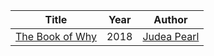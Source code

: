 |Title|Year|Author|
|----|----|----|
|[The Book of Why](https://www.amazon.com/Book-Why-Science-Cause-Effect/dp/1541698967/ref=sr_1_1?crid=3H04W6XZOOBZ9&keywords=the+book+of+why&qid=1640055772&sprefix=the+book+of+why%2Caps%2C349&sr=8-1)|2018|[Judea Pearl](http://bayes.cs.ucla.edu/jp_home.html)|